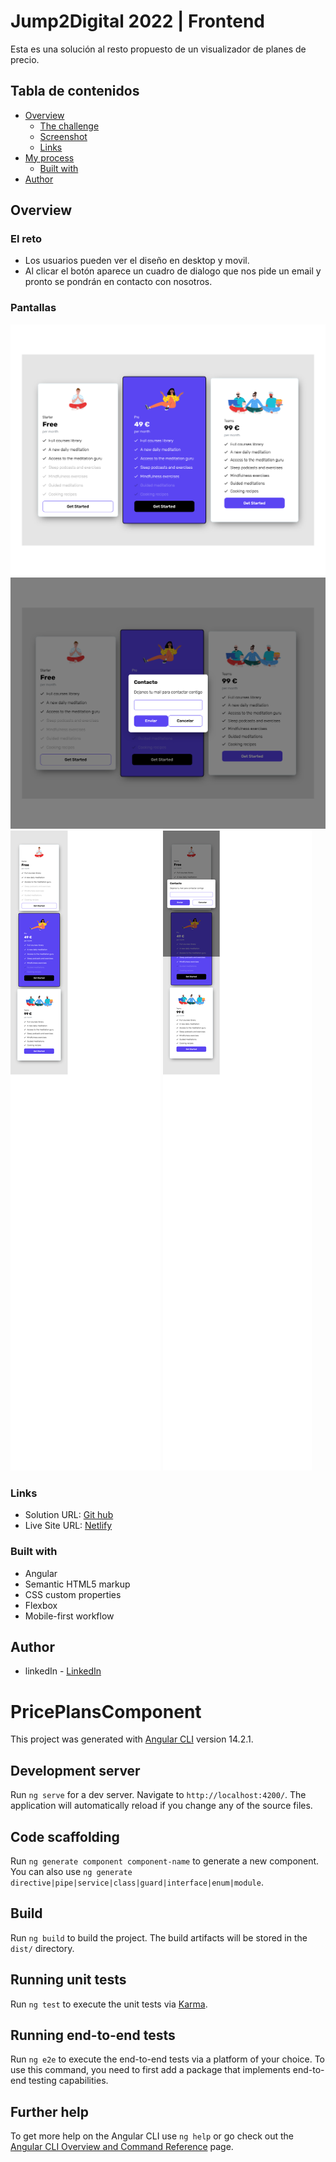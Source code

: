 # Jump2Digital 2022 | Frontend

Esta es una solución al resto propuesto de un visualizador de planes de precio.

## Tabla de contenidos

- [Overview](#overview)
  - [The challenge](#the-challenge)
  - [Screenshot](#screenshot)
  - [Links](#links)
- [My process](#my-process)
  - [Built with](#built-with)
- [Author](#author)



## Overview

### El reto

- Los usuarios pueden ver el diseño en desktop y movil.
- Al clicar el botón aparece un cuadro de dialogo que nos pide un email y pronto se pondrán en contacto con nosotros.

### Pantallas

![Desktop ](./screenshots/ScreenshotDesktopPricePlansComponent.png)
![Desktop Modal](./screenshots/ScreenshotDesktopModalPricePlansComponent.png)
![Movil ](./screenshots/ScreenshotMovilPricePlansComponent.png)
![Movil Modal](./screenshots/ScreenshotMovilModalPricePlansComponent.png)

### Links

- Solution URL: [Git hub](https://github.com/ManuelFernandezEsteban/pricePlansComponent.git)
- Live Site URL: [Netlify](https://app.netlify.com/sites/pricecomponentjp/settings/general)

### Built with

- Angular
- Semantic HTML5 markup
- CSS custom properties
- Flexbox
- Mobile-first workflow
## Author

- linkedIn - [LinkedIn](www.linkedin.com/in/manuel-fernandez-esteban)

# PricePlansComponent

This project was generated with [Angular CLI](https://github.com/angular/angular-cli) version 14.2.1.

## Development server

Run `ng serve` for a dev server. Navigate to `http://localhost:4200/`. The application will automatically reload if you change any of the source files.

## Code scaffolding

Run `ng generate component component-name` to generate a new component. You can also use `ng generate directive|pipe|service|class|guard|interface|enum|module`.

## Build

Run `ng build` to build the project. The build artifacts will be stored in the `dist/` directory.

## Running unit tests

Run `ng test` to execute the unit tests via [Karma](https://karma-runner.github.io).

## Running end-to-end tests

Run `ng e2e` to execute the end-to-end tests via a platform of your choice. To use this command, you need to first add a package that implements end-to-end testing capabilities.

## Further help

To get more help on the Angular CLI use `ng help` or go check out the [Angular CLI Overview and Command Reference](https://angular.io/cli) page.


